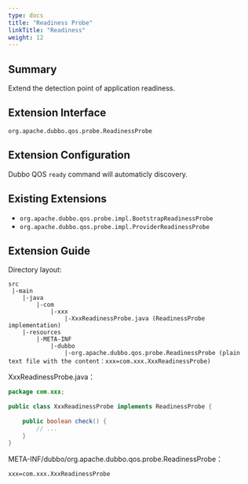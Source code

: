 ```yaml
---
type: docs
title: "Readiness Probe"
linkTitle: "Readiness"
weight: 12
---
```


## Summary


Extend the detection point of application readiness.
## Extension Interface


`org.apache.dubbo.qos.probe.ReadinessProbe`


## Extension Configuration


Dubbo QOS `ready` command will automaticly discovery.


## Existing Extensions


- `org.apache.dubbo.qos.probe.impl.BootstrapReadinessProbe`
- `org.apache.dubbo.qos.probe.impl.ProviderReadinessProbe`



## Extension Guide


Directory layout:


```
src
 |-main
    |-java
        |-com
            |-xxx
                |-XxxReadinessProbe.java (ReadinessProbe implementation)
    |-resources
        |-META-INF
            |-dubbo
                |-org.apache.dubbo.qos.probe.ReadinessProbe (plain text file with the content：xxx=com.xxx.XxxReadinessProbe)
```


XxxReadinessProbe.java：


```java
package com.xxx;
 
public class XxxReadinessProbe implements ReadinessProbe {
    
    public boolean check() {
        // ...
    }
}
```


META-INF/dubbo/org.apache.dubbo.qos.probe.ReadinessProbe：


```
xxx=com.xxx.XxxReadinessProbe
```


